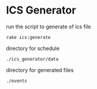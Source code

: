 # ICS Generator

run the script to generate of ics file
```
rake ics:generate
```

directory for schedule
```
./ics_generator/data
```

directory for generated files
```
./events
```

